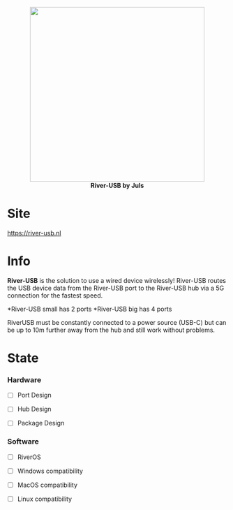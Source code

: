 <p align="center">
<img src="img/river-usb-half.png" width="400">
  <br>
  <strong>River-USB by Juls</strong>
</p>

# Site

https://river-usb.nl

# Info

 <strong>River-USB</strong> is the solution to use a wired device wirelessly!
River-USB routes the USB device data from the River-USB port to the River-USB hub via a 5G connection for the fastest speed.

*River-USB small has 2 ports
*River-USB big has 4 ports

RiverUSB must be constantly connected to a power source (USB-C)
but can be up to 10m further away from the hub and still work without problems.


# State

### Hardware
- [ ] Port Design
- [ ] Hub Design

- [ ] Package Design

### Software
- [ ] RiverOS  

- [ ] Windows compatibility 
- [ ] MacOS compatibility 
- [ ] Linux compatibility 
